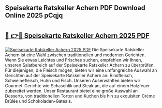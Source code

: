 ## Speisekarte Ratskeller Achern PDF Download Online 2025 pCqjq

# <h2><a href="http://gc73rs.nevu.top/?p=Speisekarte+Ratskeller+Achern">🔗 👉🔴 Speisekarte Ratskeller Achern 2025 PDF</a></h2>

[![Speisekarte Ratskeller Achern 2025 PDF](https://i.imgur.com/dBaPXMq.png)](http://gc73rs.nevu.top/?p=Speisekarte+Ratskeller+Achern)
Die Speisekarte Ratskeller Achern ist eine Wahl zwischen traditionellen und modernen Gerichten. Wenn Sie etwas Leichtes und Frisches suchen, empfehlen wir Ihnen, unseren Salatbereich auf der Speisekarte Ratskeller Achern zu überprüfen. Für diejenigen, die Fleisch mögen, bieten wir eine umfangreiche Auswahl an Gerichten auf der Speisekarte Ratskeller Achern an: Rindfleisch, Schweinefleisch, Huhn und Fisch. Unseren Auserwählten bieten wir Gourmet-Gerichte wie Schaschlik und Steak an, die auf einem Holzfeuer zubereitet werden. Unser Restaurant bietet eine große Auswahl an Desserts, von traditionellen Torten und Kuchen bis hin zu exquisiten Crème Brûlée und Schokoladen-Gateais.
